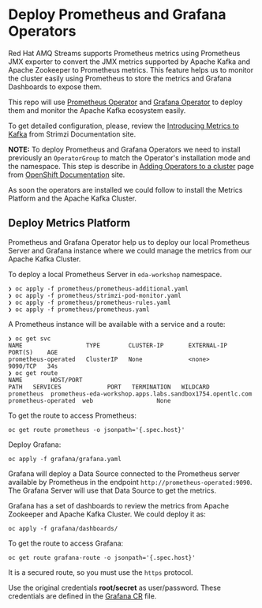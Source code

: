 # Deploy Prometheus and Grafana Operators

Red Hat AMQ Streams supports Prometheus metrics using Prometheus JMX exporter to convert the JMX metrics supported
by Apache Kafka and Apache Zookeeper to Prometheus metrics. This feature helps us to monitor the cluster
easily using Prometheus to store the metrics and Grafana Dashboards to expose them.

This repo will use [Prometheus Operator](https://operatorhub.io/operator/prometheus) and
[Grafana Operator](https://operatorhub.io/operator/grafana-operator) to deploy them and monitor the
Apache Kafka ecosystem easily.

To get detailed configuration, please, review the
[Introducing Metrics to Kafka](https://strimzi.io/docs/operators/latest/deploying.html#assembly-metrics-str)
from Strimzi Documentation site.

**NOTE:** To deploy Prometheus and Grafana Operators we need to install previously an `OperatorGroup` to match the
Operator's installation mode and the namespace. This step is describe in
[Adding Operators to a cluster](https://docs.openshift.com/container-platform/4.7/operators/admin/olm-adding-operators-to-cluster.html)
page from [OpenShift Documentation](https://docs.openshift.com/container-platform/4.7/welcome/index.html) site.

As soon the operators are installed we could follow to install the Metrics Platform and the Apache Kafka Cluster.

## Deploy Metrics Platform

Prometheus and Grafana Operator help us to deploy our local Prometheus Server and Grafana instance where
we could manage the metrics from our Apache Kafka Cluster.

To deploy a local Prometheus Server in ```eda-workshop``` namespace.

```shell
❯ oc apply -f prometheus/prometheus-additional.yaml
❯ oc apply -f prometheus/strimzi-pod-monitor.yaml
❯ oc apply -f prometheus/prometheus-rules.yaml
❯ oc apply -f prometheus/prometheus.yaml
```

A Prometheus instance will be available with a service and a route:

```shell
❯ oc get svc
NAME                  TYPE        CLUSTER-IP       EXTERNAL-IP   PORT(S)    AGE
prometheus-operated   ClusterIP   None             <none>        9090/TCP   34s
❯ oc get route
NAME        HOST/PORT                                                  PATH   SERVICES             PORT   TERMINATION   WILDCARD
prometheus  prometheus-eda-workshop.apps.labs.sandbox1754.opentlc.com         prometheus-operated  web                  None
```

To get the route to access Prometheus:

```shell
oc get route prometheus -o jsonpath='{.spec.host}'
```

Deploy Grafana:

```shell
oc apply -f grafana/grafana.yaml
```

Grafana will deploy a Data Source connected to the Prometheus server available by Prometheus
in the endpoint ```http://prometheus-operated:9090```. The Grafana Server will use that Data Source
to get the metrics.

Grafana has a set of dashboards to review the metrics from Apache Zookeeper and Apache Kafka Cluster. We could
deploy it as:

```shell
oc apply -f grafana/dashboards/
```

To get the route to access Grafana:

```shell
oc get route grafana-route -o jsonpath='{.spec.host}'
```

It is a secured route, so you must use the `https` protocol.

Use the original credentials **root/secret** as user/password. These credentials are defined in the
[Grafana CR](./metrics/grafana/grafana.yaml) file.
